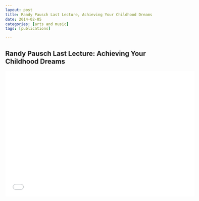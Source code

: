```yaml
---
layout: post
title: Randy Pausch Last Lecture, Achieving Your Childhood Dreams
date: 2014-02-05
categories: [arts and music]
tags: [publications]

---
```


Randy Pausch Last Lecture: Achieving Your Childhood Dreams
---

<iframe width="600" height="400" src="//www.youtube.com/embed/ji5_MqicxSo" frameborder="0" allowfullscreen></iframe>